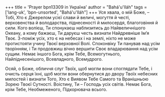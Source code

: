 +++
title = 'Prayer bpn13309 in Україна'
author = "Bahá'u'lláh"
tags = ['lang-uk', 'bpn-unsorted', "Bahá'u'lláh"]
+++
Уся хвала, о мій Боже, – Тобі, Хто є Джерелом усієї слави й величі, могуття й честі, верховенства й володарства, піднесеності й милосердя, благоговіння й сили. Кого волієш, Ти спонукаєш наблизитись до Найвеличнішого Океану, а кому бажаєш, Ти даруєш честь визнати Найдревніше Ім’я Твоє. З-поміж усіх, хто є на небесах і на землі, ніхто не може протистояти учину Твоєї верховної Волі. Споконвіку Ти панував над усім творінням, і Ти продовжиш вічно вершити Своє владарювання над усім сущим. Немає іншого Бога, крім Тебе, Всемогутнього, Найпіднесенішого, Всевладного, Всемудрого.

Осяй, о Боже, обличчя слуг Твоїх, щоб могли вони споглядати Тебе, і очисть серця їхні, щоб могли вони обернутися до двору Твоїх небесних милостей і визнати Того, Хто є Виявом Тебе Самого та Вранішньою Зорею Твоєї Сутності. Воістину, Ти – Господь усіх світів. Немає Бога, крім Тебе, Необмеженого, Підкорювача всього.
